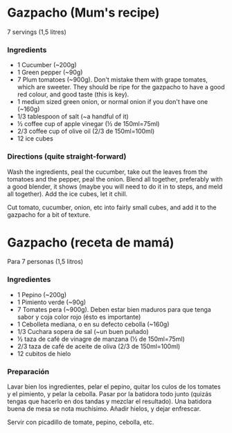 Gazpacho (Mum's recipe)
========

7 servings (1,5 litres)

### Ingredients

* 1 Cucumber (~200g)
* 1 Green pepper (~90g)
* 7 Plum tomatoes (~900g). Don't mistake them with grape tomates, which are sweeter. They should be ripe for the gazpacho to have a good red colour, and good taste (this is key).
* 1 medium sized green onion, or normal onion if you don't have one (~160g)
* 1/3 tablespoon of salt (~a handful of it)
* ½ coffee cup of apple vinegar (½ de 150ml=75ml)
* 2/3 coffee cup of olive oil (2/3 de 150ml=100ml)
* 12 ice cubes

### Directions (quite straight-forward)
Wash the ingredients, peal the cucumber, take out the leaves from the tomatoes and the pepper, peal the onion.
Blend all together, preferably with a good blender, it shows (maybe you will need to do it in to steps, and meld all together).
Add the ice cubes, let it chill.

Cut tomato, cucumber, onion, etc into fairly small cubes, and add it to the gazpacho for a bit of texture.



Gazpacho (receta de mamá)
========

Para 7 personas (1,5 litros)

### Ingredientes

* 1 Pepino (~200g)
* 1 Pimiento verde (~90g)
* 7 Tomates pera (~900g). Deben estar bien maduros para que tenga sabor y coja color rojo (ésto es importante) 
* 1 Cebolleta mediana, o en su defecto cebolla (~160g)
* 1/3 Cuchara sopera de sal (~un buen puñado)
* ½ taza de café de vinagre de manzana (½ de 150ml=75ml)
* 2/3 taza de café de aceite de oliva (2/3 de 150ml=100ml)
* 12 cubitos de hielo

### Preparación
Lavar bien los ingredientes, pelar el pepino, quitar los culos de los tomates y el pimiento, y pelar la cebolla.
Pasar por la batidora todo junto (quizás tengas que hacerlo en dos tandas y mezclar el resultado). Una batidora buena de mesa se nota muchísimo.
Añadir hielos, y dejar enfrescar.

Servir con picadillo de tomate, pepino, cebolla, etc. 
